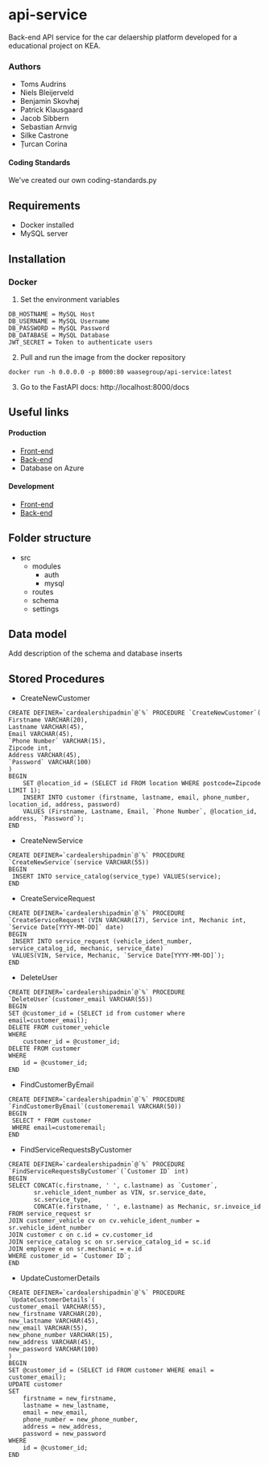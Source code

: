 # api-service
Back-end API service for the car delaership platform developed for a educational project on KEA.

### Authors
- Toms Audrins
- Niels Bleijerveld
- Benjamin Skovhøj
- Patrick Klausgaard
- Jacob Sibbern
- Sebastian Arnvig
- Silke Castrone
- Țurcan Corina

#### Coding Standards
We've created our own coding-standards.py

## Requirements
- Docker installed
- MySQL server

## Installation 
### Docker
1. Set the environment variables
```
DB_HOSTNAME = MySQL Host
DB_USERNAME = MySQL Username
DB_PASSWORD = MySQL Password
DB_DATABASE = MySQL Database
JWT_SECRET = Token to authenticate users
```

2. Pull and run the image from the docker repository
```
docker run -h 0.0.0.0 -p 8000:80 waasegroup/api-service:latest
``` 

3. Go to the FastAPI docs: http://localhost:8000/docs


## Useful links

#### Production
- [Front-end](https://cardealership.unqhosting.com/)
- [Back-end](https://api-service.azurewebsites.net/docs)
- Database on Azure
#### Development
- [Front-end](http://localhost:3000)
- [Back-end](http://localhost:8000/docs)

## Folder structure
- src
    - modules
        - auth
        - mysql
    - routes
    - schema
    - settings

## Data model

Add description of the schema and database inserts


## Stored Procedures
- CreateNewCustomer
```
CREATE DEFINER=`cardealershipadmin`@`%` PROCEDURE `CreateNewCustomer`(
Firstname VARCHAR(20),
Lastname VARCHAR(45),
Email VARCHAR(45),
`Phone Number` VARCHAR(15),
Zipcode int,
Address VARCHAR(45),
`Password` VARCHAR(100)
)
BEGIN
	SET @location_id = (SELECT id FROM location WHERE postcode=Zipcode LIMIT 1);
	INSERT INTO customer (firstname, lastname, email, phone_number, location_id, address, password)
	VALUES (Firstname, Lastname, Email, `Phone Number`, @location_id, address, `Password`);
END
```
- CreateNewService
```
CREATE DEFINER=`cardealershipadmin`@`%` PROCEDURE `CreateNewService`(service VARCHAR(55))
BEGIN
 INSERT INTO service_catalog(service_type) VALUES(service);
END
```
- CreateServiceRequest
```
CREATE DEFINER=`cardealershipadmin`@`%` PROCEDURE `CreateServiceRequest`(VIN VARCHAR(17), Service int, Mechanic int, `Service Date[YYYY-MM-DD]` date)
BEGIN
 INSERT INTO service_request (vehicle_ident_number, service_catalog_id, mechanic, service_date)
 VALUES(VIN, Service, Mechanic, `Service Date[YYYY-MM-DD]`);
END
```
- DeleteUser
```
CREATE DEFINER=`cardealershipadmin`@`%` PROCEDURE `DeleteUser`(customer_email VARCHAR(55))
BEGIN
SET @customer_id = (SELECT id from customer where email=customer_email);
DELETE FROM customer_vehicle 
WHERE
    customer_id = @customer_id;
DELETE FROM customer 
WHERE
    id = @customer_id;
END
```
- FindCustomerByEmail
```
CREATE DEFINER=`cardealershipadmin`@`%` PROCEDURE `FindCustomerByEmail`(customeremail VARCHAR(50))
BEGIN
 SELECT * FROM customer
 WHERE email=customeremail;
END
```
- FindServiceRequestsByCustomer
```
CREATE DEFINER=`cardealershipadmin`@`%` PROCEDURE `FindServiceRequestsByCustomer`(`Customer ID` int)
BEGIN
SELECT CONCAT(c.firstname, ' ', c.lastname) as `Customer`,
       sr.vehicle_ident_number as VIN, sr.service_date,
       sc.service_type,
       CONCAT(e.firstname, ' ', e.lastname) as Mechanic, sr.invoice_id
FROM service_request sr
JOIN customer_vehicle cv on cv.vehicle_ident_number = sr.vehicle_ident_number
JOIN customer c on c.id = cv.customer_id
JOIN service_catalog sc on sr.service_catalog_id = sc.id
JOIN employee e on sr.mechanic = e.id
WHERE customer_id = `Customer ID`;
END
```
- UpdateCustomerDetails
```
CREATE DEFINER=`cardealershipadmin`@`%` PROCEDURE `UpdateCustomerDetails`(
customer_email VARCHAR(55),
new_firstname VARCHAR(20),
new_lastname VARCHAR(45),
new_email VARCHAR(55),
new_phone_number VARCHAR(15),
new_address VARCHAR(45),
new_password VARCHAR(100)
)
BEGIN
SET @customer_id = (SELECT id FROM customer WHERE email = customer_email);
UPDATE customer 
SET 
    firstname = new_firstname,
    lastname = new_lastname,
    email = new_email,
    phone_number = new_phone_number,
    address = new_address,
    password = new_password
WHERE
    id = @customer_id;
END
```
